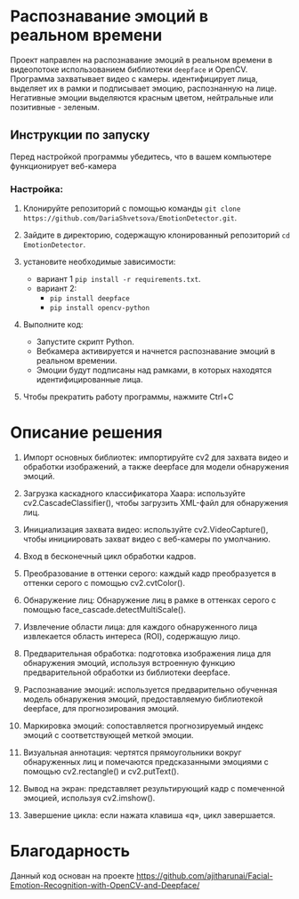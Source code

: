 # Распознавание эмоций в реальном времени

Проект направлен на распознавание эмоций в реальном времени в видеопотоке  использованием библиотеки `deepface` и OpenCV.
Программа захватывает видео с камеры. идентифицирует лица, выделяет их в рамки и подписывает эмоцию, распознанную на лице. Негативные эмоции выделяются красным цветом, нейтральные или позитивные - зеленым. 

## Инструкции по запуску

Перед настройкой программы убедитесь, что в вашем компьютере функционирует веб-камера

### Настройка:

1. Клонируйте репозиторий с помощью команды 
`git clone https://github.com/DariaShvetsova/EmotionDetector.git`.

2. Зайдите в директорию, содержащую клонированный репозиторий  `cd EmotionDetector`.

3. установите необходимые зависимости:
   - вариант 1  `pip install -r requirements.txt`.
   - вариант 2:
     - `pip install deepface`
     - `pip install opencv-python`

4. Выполните код:
   
   - Запустите скрипт Python.
   - Вебкамера активируется и начнется распознавание эмоций в реальном времении.
   - Эмоции будут подписаны над рамками, в которых находятся идентифицированные лица.


5. Чтобы прекратить работу программы, нажмите Ctrl+C

# Описание решения

1. Импорт основных библиотек: импортируйте cv2 для захвата видео и обработки изображений, а также deepface для модели обнаружения эмоций.

2. Загрузка каскадного классификатора Хаара: используйте cv2.CascadeClassifier(), чтобы загрузить XML-файл для обнаружения лиц.

3. Инициализация захвата видео: используйте cv2.VideoCapture(), чтобы инициировать захват видео с веб-камеры по умолчанию.

4. Вход в бесконечный цикл обработки кадров.

5. Преобразование в оттенки серого: каждый кадр преобразуется  в оттенки серого с помощью cv2.cvtColor().

6. Обнаружение лиц: Обнаружение лиц в рамке в оттенках серого с помощью face_cascade.detectMultiScale().

7. Извлечение области лица: для каждого обнаруженного лица извлекается область интереса (ROI), содержащую лицо.

8. Предварительная обработка: подготовка изображения лица для обнаружения эмоций, используя встроенную функцию предварительной обработки из библиотеки deepface.

9. Распознавание эмоций: используется предварительно обученная модель обнаружения эмоций, предоставляемую библиотекой deepface, для прогнозирования эмоций.

10. Маркировка эмоций: сопоставляется прогнозируемый индекс эмоций с соответствующей меткой эмоции.

11. Визуальная аннотация: чертятся прямоугольники вокруг обнаруженных лиц и помечаются  предсказанными эмоциями с помощью cv2.rectangle() и cv2.putText().

12. Вывод на экран: представляет результирующий кадр с помеченной эмоцией, используя cv2.imshow().

13. Завершение цикла: если нажата клавиша «q», цикл завершается.


# Благодарность
Данный код основан на проекте https://github.com/ajitharunai/Facial-Emotion-Recognition-with-OpenCV-and-Deepface/
